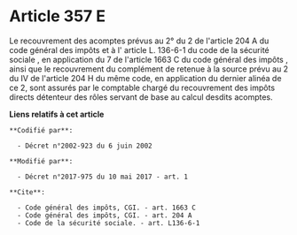 # Article 357 E

Le recouvrement des acomptes prévus au 
2° du 2 de l'article 204 A du code général des impôts
et à l'
article L. 136-6-1 du code de la sécurité sociale
, en application du 
7 de l'article 1663 C du code général des impôts
, ainsi que le recouvrement du complément de retenue à la source prévu au 2 du IV de l'article 204 H du même code, en
application du dernier alinéa de ce 2, sont assurés par le comptable chargé du recouvrement des impôts directs détenteur des
rôles servant de base au calcul desdits acomptes.

**Liens relatifs à cet article**

	**Codifié par**:

	  - Décret n°2002-923 du 6 juin 2002

	**Modifié par**:

	  - Décret n°2017-975 du 10 mai 2017 - art. 1

	**Cite**:

	  - Code général des impôts, CGI. - art. 1663 C
	  - Code général des impôts, CGI. - art. 204 A
	  - Code de la sécurité sociale. - art. L136-6-1
